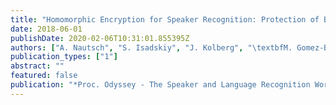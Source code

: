 ```yaml
---
title: "Homomorphic Encryption for Speaker Recognition: Protection of Biometric Templates and Vendor Model Parameters"
date: 2018-06-01
publishDate: 2020-02-06T10:31:01.855395Z
authors: ["A. Nautsch", "S. Isadskiy", "J. Kolberg", "\textbfM. Gomez-Barrero", "C. Busch"]
publication_types: ["1"]
abstract: ""
featured: false
publication: "*Proc. Odyssey - The Speaker and Language Recognition Workshop*"
---
```


